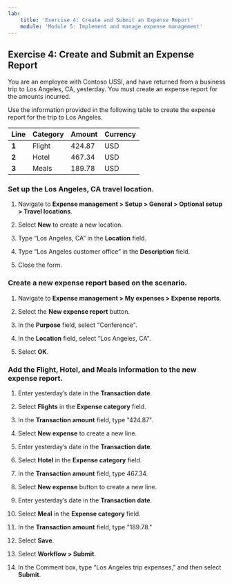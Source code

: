 ```yaml
---
lab:
    title: 'Exercise 4: Create and Submit an Expense Report'
    module: 'Module 5: Implement and manage expense management'
---
```


## Exercise 4: Create and Submit an Expense Report

You are an employee with Contoso USSI, and have returned from a business trip to Los Angeles, CA, yesterday. You must create an expense report for the amounts incurred.

Use the information provided in the following table to create the expense report for the trip to Los Angeles.

| **Line**| **Category**| **Amount**| **Currency** |
| - | - | - | - |
| **1**| Flight| 424.87| USD |
| **2**| Hotel| 467.34| USD |
| **3**| Meals| 189.78| USD |

### Set up the Los Angeles, CA travel location.

1. Navigate to **Expense management &gt; Setup &gt; General &gt; Optional setup &gt; Travel locations**.

2. Select **New** to create a new location.

3. Type “Los Angeles, CA” in the **Location** field.

4. Type “Los Angeles customer office” in the **Description** field.

5. Close the form.

### Create a new expense report based on the scenario.

1. Navigate to **Expense management &gt; My expenses &gt; Expense reports**.

2. Select the **New expense report** button.

3. In the **Purpose** field, select "Conference".

4. In the **Location** field, select “Los Angeles, CA".

5. Select **OK**.

### Add the Flight, Hotel, and Meals information to the new expense report.

1. Enter yesterday’s date in the **Transaction date**.

2. Select **Flights** in the **Expense category** field.

3. In the **Transaction amount** field, type "424.87".

4. Select **New expense** to create a new line.

5. Enter yesterday’s date in the **Transaction date**.

6. Select **Hotel** in the **Expense category** field.

7. In the **Transaction amount** field, type 467.34.

8. Select **New expense** button to create a new line.

9. Enter yesterday’s date in the **Transaction date**.

10. Select **Meal** in the **Expense category** field.

11. In the **Transaction amount** field, type "189.78."

12. Select **Save**.

13. Select **Workflow &gt; Submit**.

14. In the Comment box, type “Los Angeles trip expenses,” and then select **Submit**.

 
